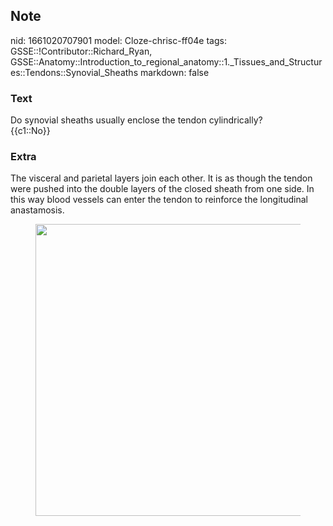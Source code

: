 ## Note
nid: 1661020707901
model: Cloze-chrisc-ff04e
tags: GSSE::!Contributor::Richard_Ryan, GSSE::Anatomy::Introduction_to_regional_anatomy::1._Tissues_and_Structures::Tendons::Synovial_Sheaths
markdown: false

### Text
<div class="toggle">
  Do synovial sheaths usually enclose the tendon cylindrically?
</div>
<div class="toggle">
  {{c1::No}}
</div>

### Extra
<p id="f3aa42b1-e31c-42a3-9b6e-9adcb25c51a5" class="">The visceral
and parietal layers join each other. It is as though the tendon
were pushed into the double layers of the closed sheath from one
side. In this way blood vessels can enter the tendon to reinforce
the longitudinal anastamosis.
<figure id="fd9128f4-d2d5-4596-b4b3-f9962da41e26" class="image">
  <a href= 
  "Synovial%20Sheaths%20fd9128f4d2d54596b4b3f9962da41e26/Untitled.png">
  <img style="width:467px" src= 
  "876d22e4ce5974c247d8305546b3e64de7bda545.png"></a>
</figure>
